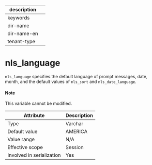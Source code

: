 | description ||
|---|---|
| keywords ||
| dir-name ||
| dir-name-en ||
| tenant-type ||

# nls_language

`nls_language` specifies the default language of prompt messages, date, month, and the default values of `nls_sort` and `nls_date_language`.

<main id="notice" type='explain'>
    <h4>Note</h4>
    <p>This variable cannot be modified. </p>
  </main>

| **Attribute** | **Description** |
|---------|---------|
| Type | Varchar |
| Default value | AMERICA |
| Value range | N/A |
| Effective scope | Session |
| Involved in serialization | Yes |
